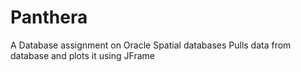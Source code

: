 # Panthera

A Database assignment on Oracle Spatial databases
Pulls data from database and plots it using JFrame
